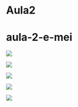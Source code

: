 # Aula2
# aula-2-e-mei

![](https://media1.giphy.com/media/xUPGcCh4nUHyCkyuti/giphy.gif?cid=6c09b952kbkhr5d16cut5yyvwf9yd7nob641py1wskpsqaky&ep=v1_internal_gif_by)

![](https://github.com/Gabrielxsp7/aula-2-e-meio/assets/165107442/88365327-54b9-479f-bc7d-59b4efcecd3a)

![](https://github.com/Gabrielxsp7/aula-2-e-meio/assets/165107442/189d4778-d207-497f-a7eb-c08d6158746f)

![](https://github.com/Gabrielxsp7/aula-2-e-meio/assets/165107442/5a0ac950-e97f-414a-a846-3261fe4b8f87)

![](https://github.com/Gabrielxsp7/aula-2-e-meio/assets/165107442/09b05ba8-9837-462a-8b70-b09f14e75dfb)
